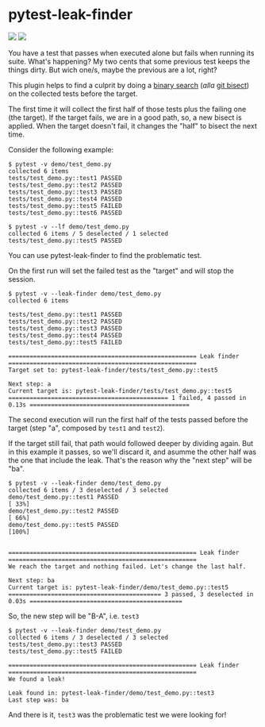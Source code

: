 # pytest-leak-finder

![](https://github.com/mgaitan/pytest-leak-finder/actions/workflows/pytest.yml/badge.svg)
![](https://github.com/mgaitan/pytest-leak-finder/actions/workflows/black.yml/badge.svg)

You have a test that passes when executed alone but fails when running its suite. What's happening? My two cents that some previous test keeps the things dirty. But wich one/s, maybe the previous are a lot, right? 

This plugin helps to find a culprit by doing a [binary search](https://en.wikipedia.org/wiki/Binary_search_algorithm) (*alla* [git bisect](https://git-scm.com/docs/git-bisect)) on the collected tests before the target. 

The first time it will collect the first half of those tests plus the failing one (the target). If the target fails, we are in a good path, so, a new bisect is applied. When the target doesn't fail, it changes the "half" to bisect the next time. 

Consider the following example:

```
$ pytest -v demo/test_demo.py 
collected 6 items                                                                                                                                            
tests/test_demo.py::test1 PASSED                                                                             
tests/test_demo.py::test2 PASSED                                                                              
tests/test_demo.py::test3 PASSED                                                                              
tests/test_demo.py::test4 PASSED                                                                             
tests/test_demo.py::test5 FAILED                                                                              
tests/test_demo.py::test6 PASSED 

$ pytest -v --lf demo/test_demo.py 
collected 6 items / 5 deselected / 1 selected                                                                                                                
tests/test_demo.py::test5 PASSED 

```

You can use pytest-leak-finder to find the problematic test. 

On the first run will set the failed test as the "target" and will stop the session.  

```
$ pytest -v --leak-finder demo/test_demo.py 
collected 6 items

tests/test_demo.py::test1 PASSED                                                                              
tests/test_demo.py::test2 PASSED                                                                              
tests/test_demo.py::test3 PASSED                                                                              
tests/test_demo.py::test4 PASSED                                                                              
tests/test_demo.py::test5 FAILED

===================================================== Leak finder =====================================================
Target set to: pytest-leak-finder/tests/test_demo.py::test5

Next step: a
Current target is: pytest-leak-finder/tests/test_demo.py::test5
============================================= 1 failed, 4 passed in 0.13s =============================================
```

The second execution will run the first half of the tests passed before the target (step "a", composed by `test1` and `test2`). 

If the target still fail, that path would followed deeper by dividing again. But in this example 
it passes, so we'll discard it, and asumme the other half was the one that include the leak.
That's the reason why the "next step" will be "ba".

```
$ pytest -v --leak-finder demo/test_demo.py
collected 6 items / 3 deselected / 3 selected                                                                                                                
demo/test_demo.py::test1 PASSED                                                                                 [ 33%]
demo/test_demo.py::test2 PASSED                                                                                 [ 66%]
demo/test_demo.py::test5 PASSED                                                                                 [100%]


===================================================== Leak finder =====================================================
We reach the target and nothing failed. Let's change the last half.

Next step: ba
Current target is: pytest-leak-finder/demo/test_demo.py::test5
=========================================== 3 passed, 3 deselected in 0.03s ===========================================
```


So, the new step will be "B-A", i.e. `test3`


```
$ pytest -v --leak-finder demo/test_demo.py
collected 6 items / 3 deselected / 3 selected                                                                                                                
tests/test_demo.py::test3 PASSED                                                                              
tests/test_demo.py::test5 FAILED

===================================================== Leak finder =====================================================
We found a leak!

Leak found in: pytest-leak-finder/demo/test_demo.py::test3
Last step was: ba
```


And there is it, `test3` was the problematic test we were looking for! 

